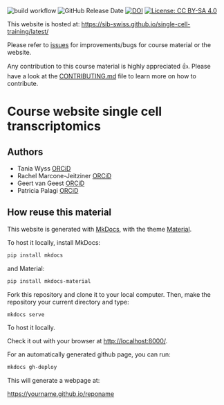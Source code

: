 ![build workflow](https://github.com/sib-swiss/single-cell-training/actions/workflows/docker-image.yml/badge.svg)
![GitHub Release Date](https://img.shields.io/github/release-date/sib-swiss/single-cell-training)
[![DOI](https://zenodo.org/badge/DOI/10.5281/zenodo.5703107.svg)](https://doi.org/10.5281/zenodo.5703107)
[![License: CC BY-SA 4.0](https://img.shields.io/badge/License-CC_BY--SA_4.0-lightgrey.svg)](https://creativecommons.org/licenses/by-sa/4.0/)

This website is hosted at: https://sib-swiss.github.io/single-cell-training/latest/

Please refer to [issues](https://github.com/sib-swiss/single-cell-training/issues) for improvements/bugs for course material or the website. 

Any contribution to this course material is highly appreciated :+1:. Please have a look at the [CONTRIBUTING.md](CONTRIBUTING.md) file to learn more on how to contribute. 

# Course website single cell transcriptomics

## Authors

- Tania Wyss [ORCiD](https://orcid.org/0000-0003-2641-0895)
- Rachel Marcone-Jeitziner [ORCiD](https://orcid.org/0000-0002-5711-8435)
- Geert van Geest [ORCiD](https://orcid.org/0000-0002-1561-078X)
- Patricia Palagi [ORCiD](https://orcid.org/0000-0001-9062-6303)

## How reuse this material

This website is generated with [MkDocs](https://www.mkdocs.org/), with the theme [Material](https://squidfunk.github.io/mkdocs-material/).

To host it locally, install MkDocs:
```bash
pip install mkdocs
```

and Material:
```bash
pip install mkdocs-material
```

Fork this repository and clone it to your local computer. Then, make the repository your current directory and type:

```bash
mkdocs serve
```

To host it locally.

Check it out with your browser at [http://localhost:8000/](http://localhost:8000/).

For an automatically generated github page, you can run:

```sh
mkdocs gh-deploy
```

This will generate a webpage at:

https://yourname.github.io/reponame
